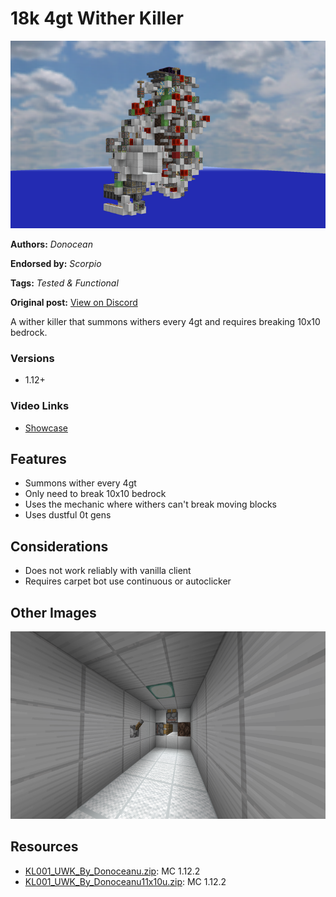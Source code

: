 # 18k 4gt Wither Killer
<img alt="2021-11-30_23.png" src="images/2021-11-30_23.png?raw=1" height="300px">

**Authors:** *Donocean*

**Endorsed by:** *Scorpio*

**Tags:** *Tested & Functional*

**Original post:** [View on Discord](https://discord.com/channels/913065809096638494/1391994164899479613)

A wither killer that summons withers every 4gt and requires breaking 10x10 bedrock.
### Versions
- 1.12+
### Video Links
- [Showcase](https://www.bilibili.com/video/BV1Jq4y1n7rF/)

## Features
- Summons wither every 4gt
- Only need to break 10x10 bedrock
- Uses the mechanic where withers can't break moving blocks
- Uses dustful 0t gens

## Considerations
- Does not work reliably with vanilla client
- Requires carpet bot use continuous or autoclicker

## Other Images
<img src="images/2021-11-30_23_1.png?raw=1" height="300px">

## Resources
- [KL001_UWK_By_Donoceanu.zip](attachments/KL001_UWK_By_Donoceanu.zip): MC 1.12.2
- [KL001_UWK_By_Donoceanu11x10u.zip](attachments/KL001_UWK_By_Donoceanu11x10u.zip): MC 1.12.2
